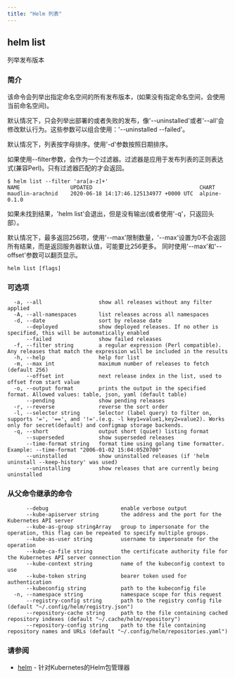 ```yaml
---
title: "Helm 列表"
---
```


## helm list

列举发布版本

### 简介

该命令会列举出指定命名空间的所有发布版本，(如果没有指定命名空间，会使用当前命名空间)。

默认情况下，只会列举出部署的或者失败的发布，像'--uninstalled'或者'--all'会修改默认行为。这些参数可以组合使用：'--uninstalled
--failed'。

默认情况下，列表按字母排序。使用'-d'参数按照日期排序。

如果使用--filter参数，会作为一个过滤器。过滤器是应用于发布列表的正则表达式(兼容Perl)。只有过滤器匹配的才会返回。

```shell
$ helm list --filter 'ara[a-z]+'
NAME                UPDATED                                  CHART
maudlin-arachnid    2020-06-18 14:17:46.125134977 +0000 UTC  alpine-0.1.0
```

如果未找到结果，'helm list'会退出，但是没有输出(或者使用'-q'，只返回头部）。

默认情况下，最多返回256项，使用'--max'限制数量，'--max'设置为0不会返回所有结果，而是返回服务器默认值，可能要比256更多。
同时使用'--max'和'--offset'参数可以翻页显示。

```shell
helm list [flags]
```

### 可选项

```shell
  -a, --all                  show all releases without any filter applied
  -A, --all-namespaces       list releases across all namespaces
  -d, --date                 sort by release date
      --deployed             show deployed releases. If no other is specified, this will be automatically enabled
      --failed               show failed releases
  -f, --filter string        a regular expression (Perl compatible). Any releases that match the expression will be included in the results
  -h, --help                 help for list
  -m, --max int              maximum number of releases to fetch (default 256)
      --offset int           next release index in the list, used to offset from start value
  -o, --output format        prints the output in the specified format. Allowed values: table, json, yaml (default table)
      --pending              show pending releases
  -r, --reverse              reverse the sort order
  -l, --selector string      Selector (label query) to filter on, supports '=', '==', and '!='.(e.g. -l key1=value1,key2=value2). Works only for secret(default) and configmap storage backends.
  -q, --short                output short (quiet) listing format
      --superseded           show superseded releases
      --time-format string   format time using golang time formatter. Example: --time-format "2006-01-02 15:04:05Z0700"
      --uninstalled          show uninstalled releases (if 'helm uninstall --keep-history' was used)
      --uninstalling         show releases that are currently being uninstalled
```

### 从父命令继承的命令

```shell
      --debug                       enable verbose output
      --kube-apiserver string       the address and the port for the Kubernetes API server
      --kube-as-group stringArray   group to impersonate for the operation, this flag can be repeated to specify multiple groups.
      --kube-as-user string         username to impersonate for the operation
      --kube-ca-file string         the certificate authority file for the Kubernetes API server connection
      --kube-context string         name of the kubeconfig context to use
      --kube-token string           bearer token used for authentication
      --kubeconfig string           path to the kubeconfig file
  -n, --namespace string            namespace scope for this request
      --registry-config string      path to the registry config file (default "~/.config/helm/registry.json")
      --repository-cache string     path to the file containing cached repository indexes (default "~/.cache/helm/repository")
      --repository-config string    path to the file containing repository names and URLs (default "~/.config/helm/repositories.yaml")
```

### 请参阅

* [helm](helm.md) - 针对Kubernetes的Helm包管理器
